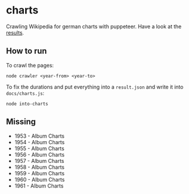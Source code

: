 # charts

Crawling Wikipedia for german charts with puppeteer. Have a look at the [results](./results/).

## How to run

To crawl the pages:

```
node crawler <year-from> <year-to>
```

To fix the durations and put everything into a `result.json` and write it into `docs/charts.js`:

```
node into-charts
```


## Missing

* 1953 - Album Charts
* 1954 - Album Charts
* 1955 - Album Charts
* 1956 - Album Charts
* 1957 - Album Charts
* 1958 - Album Charts
* 1959 - Album Charts
* 1960 - Album Charts
* 1961 - Album Charts
